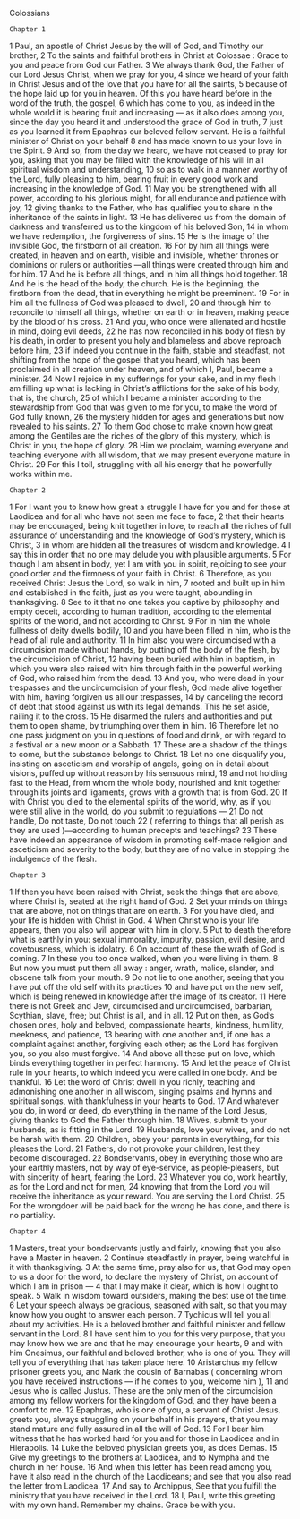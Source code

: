 Colossians

	Chapter 1

1	Paul, an apostle of Christ Jesus by the will of God, and Timothy our brother,
2	To the saints and faithful brothers in Christ at Colossae : Grace to you and peace from God our Father.
3	We always thank God, the Father of our Lord Jesus Christ, when we pray for you,
4	since we heard of your faith in Christ Jesus and of the love that you have for all the saints,
5	because of the hope laid up for you in heaven. Of this you have heard before in the word of the truth, the gospel,
6	which has come to you, as indeed in the whole world it is bearing fruit and increasing — as it also does among you, since the day you heard it and understood the grace of God in truth,
7	just as you learned it from Epaphras our beloved fellow servant. He is a faithful minister of Christ on your behalf
8	and has made known to us your love in the Spirit.
9	And so, from the day we heard, we have not ceased to pray for you, asking that you may be filled with the knowledge of his will in all spiritual wisdom and understanding,
10	so as to walk in a manner worthy of the Lord, fully pleasing to him, bearing fruit in every good work and increasing in the knowledge of God.
11	May you be strengthened with all power, according to his glorious might, for all endurance and patience with joy,
12	giving thanks to the Father, who has qualified you to share in the inheritance of the saints in light.
13	He has delivered us from the domain of darkness and transferred us to the kingdom of his beloved Son,
14	in whom we have redemption, the forgiveness of sins.
15	He is the image of the invisible God, the firstborn of all creation.
16	For by him all things were created, in heaven and on earth, visible and invisible, whether thrones or dominions or rulers or authorities —all things were created through him and for him.
17	And he is before all things, and in him all things hold together.
18	And he is the head of the body, the church. He is the beginning, the firstborn from the dead, that in everything he might be preeminent.
19	For in him all the fullness of God was pleased to dwell,
20	and through him to reconcile to himself all things, whether on earth or in heaven, making peace by the blood of his cross.
21	And you, who once were alienated and hostile in mind, doing evil deeds,
22	he has now reconciled in his body of flesh by his death, in order to present you holy and blameless and above reproach before him,
23	if indeed you continue in the faith, stable and steadfast, not shifting from the hope of the gospel that you heard, which has been proclaimed in all creation under heaven, and of which I, Paul, became a minister.
24	Now I rejoice in my sufferings for your sake, and in my flesh I am filling up what is lacking in Christ’s afflictions for the sake of his body, that is, the church,
25	of which I became a minister according to the stewardship from God that was given to me for you, to make the word of God fully known,
26	the mystery hidden for ages and generations but now revealed to his saints.
27	To them God chose to make known how great among the Gentiles are the riches of the glory of this mystery, which is Christ in you, the hope of glory.
28	Him we proclaim, warning everyone and teaching everyone with all wisdom, that we may present everyone mature in Christ.
29	For this I toil, struggling with all his energy that he powerfully works within me.

	Chapter 2

1	For I want you to know how great a struggle I have for you and for those at Laodicea and for all who have not seen me face to face,
2	that their hearts may be encouraged, being knit together in love, to reach all the riches of full assurance of understanding and the knowledge of God’s mystery, which is Christ,
3	in whom are hidden all the treasures of wisdom and knowledge.
4	I say this in order that no one may delude you with plausible arguments.
5	For though I am absent in body, yet I am with you in spirit, rejoicing to see your good order and the firmness of your faith in Christ.
6	Therefore, as you received Christ Jesus the Lord, so walk in him,
7	rooted and built up in him and established in the faith, just as you were taught, abounding in thanksgiving.
8	See to it that no one takes you captive by philosophy and empty deceit, according to human tradition, according to the elemental spirits of the world, and not according to Christ.
9	For in him the whole fullness of deity dwells bodily,
10	and you have been filled in him, who is the head of all rule and authority.
11	In him also you were circumcised with a circumcision made without hands, by putting off the body of the flesh, by the circumcision of Christ,
12	having been buried with him in baptism, in which you were also raised with him through faith in the powerful working of God, who raised him from the dead.
13	And you, who were dead in your trespasses and the uncircumcision of your flesh, God made alive together with him, having forgiven us all our trespasses,
14	by canceling the record of debt that stood against us with its legal demands. This he set aside, nailing it to the cross.
15	He disarmed the rulers and authorities and put them to open shame, by triumphing over them in him.
16	Therefore let no one pass judgment on you in questions of food and drink, or with regard to a festival or a new moon or a Sabbath.
17	These are a shadow of the things to come, but the substance belongs to Christ.
18	Let no one disqualify you, insisting on asceticism and worship of angels, going on in detail about visions, puffed up without reason by his sensuous mind,
19	and not holding fast to the Head, from whom the whole body, nourished and knit together through its joints and ligaments, grows with a growth that is from God.
20	If with Christ you died to the elemental spirits of the world, why, as if you were still alive in the world, do you submit to regulations —
21	Do not handle, Do not taste, Do not touch
22	( referring to things that all perish as they are used )—according to human precepts and teachings?
23	These have indeed an appearance of wisdom in promoting self-made religion and asceticism and severity to the body, but they are of no value in stopping the indulgence of the flesh.

	Chapter 3

1	If then you have been raised with Christ, seek the things that are above, where Christ is, seated at the right hand of God.
2	Set your minds on things that are above, not on things that are on earth.
3	For you have died, and your life is hidden with Christ in God.
4	When Christ who is your life appears, then you also will appear with him in glory.
5	Put to death therefore what is earthly in you: sexual immorality, impurity, passion, evil desire, and covetousness, which is idolatry.
6	On account of these the wrath of God is coming.
7	In these you too once walked, when you were living in them.
8	But now you must put them all away : anger, wrath, malice, slander, and obscene talk from your mouth.
9	Do not lie to one another, seeing that you have put off the old self with its practices
10	and have put on the new self, which is being renewed in knowledge after the image of its creator.
11	Here there is not Greek and Jew, circumcised and uncircumcised, barbarian, Scythian, slave, free; but Christ is all, and in all.
12	Put on then, as God’s chosen ones, holy and beloved, compassionate hearts, kindness, humility, meekness, and patience,
13	bearing with one another and, if one has a complaint against another, forgiving each other; as the Lord has forgiven you, so you also must forgive.
14	And above all these put on love, which binds everything together in perfect harmony.
15	And let the peace of Christ rule in your hearts, to which indeed you were called in one body. And be thankful.
16	Let the word of Christ dwell in you richly, teaching and admonishing one another in all wisdom, singing psalms and hymns and spiritual songs, with thankfulness in your hearts to God.
17	And whatever you do, in word or deed, do everything in the name of the Lord Jesus, giving thanks to God the Father through him.
18	Wives, submit to your husbands, as is fitting in the Lord.
19	Husbands, love your wives, and do not be harsh with them.
20	Children, obey your parents in everything, for this pleases the Lord.
21	Fathers, do not provoke your children, lest they become discouraged.
22	Bondservants, obey in everything those who are your earthly masters, not by way of eye-service, as people-pleasers, but with sincerity of heart, fearing the Lord.
23	Whatever you do, work heartily, as for the Lord and not for men,
24	knowing that from the Lord you will receive the inheritance as your reward. You are serving the Lord Christ.
25	For the wrongdoer will be paid back for the wrong he has done, and there is no partiality.

	Chapter 4

1	Masters, treat your bondservants justly and fairly, knowing that you also have a Master in heaven.
2	Continue steadfastly in prayer, being watchful in it with thanksgiving.
3	At the same time, pray also for us, that God may open to us a door for the word, to declare the mystery of Christ, on account of which I am in prison —
4	that I may make it clear, which is how I ought to speak.
5	Walk in wisdom toward outsiders, making the best use of the time.
6	Let your speech always be gracious, seasoned with salt, so that you may know how you ought to answer each person.
7	Tychicus will tell you all about my activities. He is a beloved brother and faithful minister and fellow servant in the Lord.
8	I have sent him to you for this very purpose, that you may know how we are and that he may encourage your hearts,
9	and with him Onesimus, our faithful and beloved brother, who is one of you. They will tell you of everything that has taken place here.
10	Aristarchus my fellow prisoner greets you, and Mark the cousin of Barnabas ( concerning whom you have received instructions — if he comes to you, welcome him ),
11	and Jesus who is called Justus. These are the only men of the circumcision among my fellow workers for the kingdom of God, and they have been a comfort to me.
12	Epaphras, who is one of you, a servant of Christ Jesus, greets you, always struggling on your behalf in his prayers, that you may stand mature and fully assured in all the will of God.
13	For I bear him witness that he has worked hard for you and for those in Laodicea and in Hierapolis.
14	Luke the beloved physician greets you, as does Demas.
15	Give my greetings to the brothers at Laodicea, and to Nympha and the church in her house.
16	And when this letter has been read among you, have it also read in the church of the Laodiceans; and see that you also read the letter from Laodicea.
17	And say to Archippus, See that you fulfill the ministry that you have received in the Lord.
18	I, Paul, write this greeting with my own hand. Remember my chains. Grace be with you.

